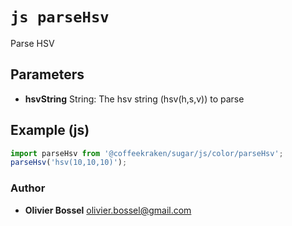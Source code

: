 


<!-- @namespace    sugar.js.color -->
<!-- @name    parseHsv -->

# ```js parseHsv ```


Parse HSV

## Parameters

- **hsvString**  String: The hsv string (hsv(h,s,v)) to parse



## Example (js)

```js
import parseHsv from '@coffeekraken/sugar/js/color/parseHsv';
parseHsv('hsv(10,10,10)');
```


### Author
- **Olivier Bossel** <a href="mailto:olivier.bossel@gmail.com">olivier.bossel@gmail.com</a> 



